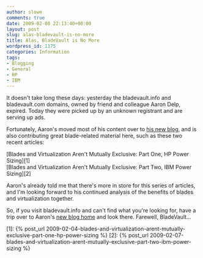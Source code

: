 ```yaml
---
author: slowe
comments: true
date: 2009-02-08 22:13:40+00:00
layout: post
slug: alas-bladevault-is-no-more
title: Alas, BladeVault is No More
wordpress_id: 1175
categories: Information
tags:
- Blogging
- General
- HP
- IBM
---
```


It doesn't take long these days: yesterday the bladevault.info and bladevault.com domains, owned by friend and colleague Aaron Delp, expired. Today they were picked up by an unknown registrant and are serving up ads.

Fortunately, Aaron's moved most of his content over to [his new blog](http://blog.aarondelp.com), and is also contributing great blade-related material here, such as these two recent articles:

[Blades and Virtualization Aren't Mutually Exclusive: Part One, HP Power Sizing][1]  
[Blades and Virtualization Aren't Mutually Exclusive: Part Two, IBM Power Sizing][2]

Aaron's already told me that there's more in store for this series of articles, and I'm looking forward to his continued analysis of the benefits of blades and virtualization together.

So, if you visit bladevault.info and can't find what you're looking for, have a trip over to Aaron's [new blog home](http://blog.aarondelp.com) and look there. Farewell, BladeVault...

[1]: {% post_url 2009-02-04-blades-and-virtualization-arent-mutually-exclusive-part-one-hp-power-sizing %}
[2]: {% post_url 2009-02-07-blades-and-virtualization-arent-mutually-exclusive-part-two-ibm-power-sizing %}
